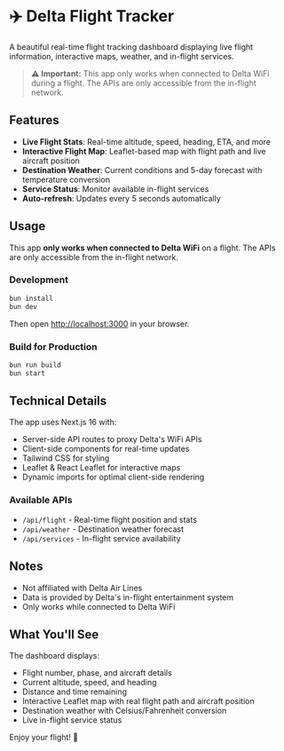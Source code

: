 # ✈️ Delta Flight Tracker

A beautiful real-time flight tracking dashboard displaying live flight information, interactive maps, weather, and in-flight services.

> **⚠️ Important:** This app only works when connected to Delta WiFi during a flight. The APIs are only accessible from the in-flight network.

## Features

- **Live Flight Stats**: Real-time altitude, speed, heading, ETA, and more
- **Interactive Flight Map**: Leaflet-based map with flight path and live aircraft position
- **Destination Weather**: Current conditions and 5-day forecast with temperature conversion
- **Service Status**: Monitor available in-flight services
- **Auto-refresh**: Updates every 5 seconds automatically

## Usage

This app **only works when connected to Delta WiFi** on a flight. The APIs are only accessible from the in-flight network.

### Development

```bash
bun install
bun dev
```

Then open [http://localhost:3000](http://localhost:3000) in your browser.

### Build for Production

```bash
bun run build
bun start
```

## Technical Details

The app uses Next.js 16 with:
- Server-side API routes to proxy Delta's WiFi APIs
- Client-side components for real-time updates
- Tailwind CSS for styling
- Leaflet & React Leaflet for interactive maps
- Dynamic imports for optimal client-side rendering

### Available APIs

- `/api/flight` - Real-time flight position and stats
- `/api/weather` - Destination weather forecast
- `/api/services` - In-flight service availability

## Notes

- Not affiliated with Delta Air Lines
- Data is provided by Delta's in-flight entertainment system
- Only works while connected to Delta WiFi

## What You'll See

The dashboard displays:
- Flight number, phase, and aircraft details
- Current altitude, speed, and heading
- Distance and time remaining
- Interactive Leaflet map with real flight path and aircraft position
- Destination weather with Celsius/Fahrenheit conversion
- Live in-flight service status

Enjoy your flight! 🛫
